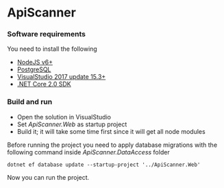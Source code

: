 # ApiScanner

### Software requirements
You need to install the following
- [NodeJS v6+](https://nodejs.org/en/download/)
- [PostgreSQL](https://www.postgresql.org/download/)
- [VisualStudio 2017 update 15.3+](https://www.visualstudio.com/downloads/)
- [.NET Core 2.0 SDK](https://dot.net/core)

### Build and run
- Open the solution in VisualStudio
- Set _ApiScanner.Web_ as startup project
- Build it; it will take some time first since it will get all node modules

Before running the project you need to apply database migrations with the following command inside _ApiScanner.DataAccess_ folder

`dotnet ef database update --startup-project '../ApiScanner.Web'`

Now you can run the project.
